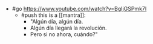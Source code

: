 - #go https://www.youtube.com/watch?v=BgIjGSPmk7I
	- #push this is a [[mantra]]:
		- "Algún día, algún día.
		- Algún día llegará la revolución.
		- Pero si no ahora, cuándo?"